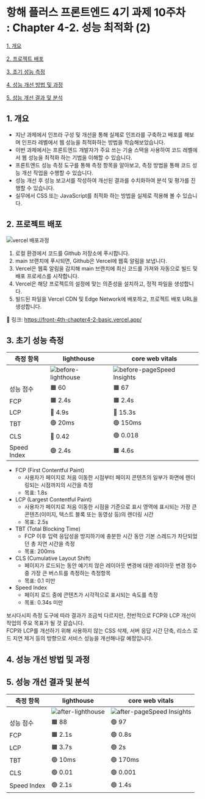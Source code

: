 # 항해 플러스 프론트엔드 4기 과제 10주차 <br/>: Chapter 4-2. 성능 최적화 (2)

[1. 개요](#1-개요)

[2. 프로젝트 배포](#2-프로젝트-배포)

[3. 초기 성능 측정](#3-초기-성능-측정)

[4. 성능 개선 방법 및 과정](#4-성능-개선-방법-및-과정)

[5. 성능 개선 결과 및 분석](#5-성능-개선-결과-및-분석)

## 1. 개요

- 지난 과제에서 인프라 구성 및 개선을 통해 실제로 인프라를 구축하고 배포를 해보며 인프라 레벨에서 웹 성능을 최적화하는 방법을 학습해보았습니다.
- 이번 과제에서는 프론트엔드 개발자가 주요 쓰는 기술 스택을 사용하여 코드 레벨에서 웹 성능을 최적화 하는 기법을 이해할 수 있습니다.
- 프론트엔드 성능 측정 도구를 통해 측정 항목을 알아보고, 측정 방법을 통해 코드 성능 개선 작업을 수행할 수 있습니다.
- 성능 개선 후 성능 보고서를 작성하여 개선된 결과를 수치화하여 분석 및 평가를 진행할 수 있습니다.
- 실무에서 CSS 또는 JavaScript를 최적화 하는 방법을 실제로 적용해 볼 수 있습니다.

## 2. 프로젝트 배포

![vercel 배포과정](https://github.com/user-attachments/assets/0b4393de-ba31-49c5-95a1-93f1acb6935d)

1. 로컬 환경에서 코드를 Github 저장소에 푸시합니다.
2. main 브랜치에 푸시되면, Github은 Vercel에 웹훅 알림을 보냅니다.
3. Vercel은 웹훅 알림을 감지해 main 브랜치에 최신 코드를 가져와 자동으로 빌드 및 배포 프로세스를 시작합니다.
4. Vercel은 해당 프로젝트의 설정에 맞는 의존성을 설치하고, 정적 파일을 생성합니다.
5. 빌드된 파일을 Vercel CDN 및 Edge Network에 배포하고, 프로젝트 배포 URL을 생성합니다.

🔗 링크: https://front-4th-chapter4-2-basic.vercel.app/

## 3. 초기 성능 측정

|측정 항목|lighthouse|core web vitals|
|------|---|---|
||![before-lighthouse](https://github.com/user-attachments/assets/886fed0d-002b-44aa-b198-ff4b6791e7f9)|![before-pageSpeed Insights](https://github.com/user-attachments/assets/9410a37b-00ad-48fa-bef6-11b363f27858)|
|성능 점수|🟧 60|🟧 67|
|FCP|🟧 2.4s|🟧 2.4s|
|LCP|🔺 4.9s|🔺 15.3s|
|TBT|🟢 20ms|🟢 150ms|
|CLS|🔺 0.42|🟢 0.018|
|Speed Index|🟢 2.4s|🟧 4.6s|

- FCP (First Contentful Paint)
  - 사용자가 페이지로 처음 이동한 시점부터 페이지 콘텐츠의 일부가 화면에 렌더링되는 시점까지의 시간을 측정
  - 목표: 1.8s
- LCP (Largest Contentful Paint)
  - 사용자가 페이지로 처음 이동한 시점을 기준으로 표시 영역에 표시되는 가장 큰 콘텐츠(이미지, 텍스트 블록 또는 동영상 등)의 렌더링 시간
  - 목표: 2.5s
- TBT (Total Blocking Time)
  - FCP 이후 입력 응답성을 방지하기에 충분한 시간 동안 기본 스레드가 차단되었던 총 지연 시간을 측정
  - 목표: 200ms
- CLS (Cumulative Layout Shift)
  - 페이지가 로드되는 동안 예기치 않은 레이아웃 변경에 대한 레이아웃 변경 점수 중 가장 큰 버스트를 측정하는 측정항목
  - 목표: 0.1 미만
- Speed Index
  - 페이지 로드 중에 콘텐츠가 시각적으로 표시되는 속도를 측정
  - 목표: 0.34s 미만
 
보시다시피 측정 도구에 따라 결과가 조금씩 다르지만, 전반적으로 FCP와 LCP 개선이 작업의 주요 목표가 될 것 같습니다. <br />
FCP와 LCP를 개선하기 위해 사용하지 않는 CSS 삭제, 서버 응답 시간 단축, 리소스 로드 지연 제거 등의 방향으로 서비스 성능을 개선해나갈 예정입니다.

## 4. 성능 개선 방법 및 과정

## 5. 성능 개선 결과 및 분석

|측정 항목|lighthouse|core web vitals|
|------|---|---|
||![after-lighthouse](https://github.com/user-attachments/assets/2057aa32-ffaf-402f-8863-439e015af7cc)|![after-pageSpeed Insights](https://github.com/user-attachments/assets/3ebfe0ee-719f-429f-ae0d-b5b1ec5c59c0)|
|성능 점수|🟧 88|🟢 97|
|FCP|🟧 2.1s|🟢 0.8s|
|LCP|🟧 3.7s|🟢 2s|
|TBT|🟢 10ms|🟢 170ms|
|CLS|🟢 0.01|🟢 0.001|
|Speed Index|🟢 2.1s|🟢 1.4s|
